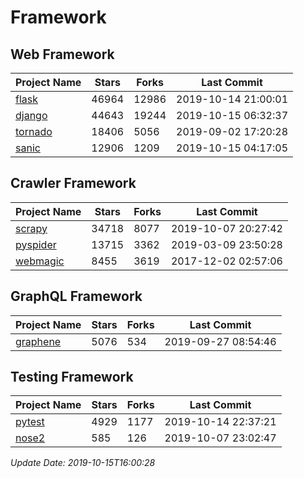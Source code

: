 # Framework

## Web Framework

| Project Name | Stars | Forks | Last Commit |
| ------------ | ----- | ----- | ----------- |
| [flask](https://github.com/pallets/flask) | 46964 | 12986 | 2019-10-14 21:00:01 |
| [django](https://github.com/django/django) | 44643 | 19244 | 2019-10-15 06:32:37 |
| [tornado](https://github.com/tornadoweb/tornado) | 18406 | 5056 | 2019-09-02 17:20:28 |
| [sanic](https://github.com/huge-success/sanic) | 12906 | 1209 | 2019-10-15 04:17:05 |

## Crawler Framework

| Project Name | Stars | Forks | Last Commit |
| ------------ | ----- | ----- | ----------- |
| [scrapy](https://github.com/scrapy/scrapy) | 34718 | 8077 | 2019-10-07 20:27:42 |
| [pyspider](https://github.com/binux/pyspider) | 13715 | 3362 | 2019-03-09 23:50:28 |
| [webmagic](https://github.com/code4craft/webmagic) | 8455 | 3619 | 2017-12-02 02:57:06 |

## GraphQL Framework

| Project Name | Stars | Forks | Last Commit |
| ------------ | ----- | ----- | ----------- |
| [graphene](https://github.com/graphql-python/graphene) | 5076 | 534 | 2019-09-27 08:54:46 |

## Testing Framework

| Project Name | Stars | Forks | Last Commit |
| ------------ | ----- | ----- | ----------- |
| [pytest](https://github.com/pytest-dev/pytest) | 4929 | 1177 | 2019-10-14 22:37:21 |
| [nose2](https://github.com/nose-devs/nose2) | 585 | 126 | 2019-10-07 23:02:47 |

*Update Date: 2019-10-15T16:00:28*